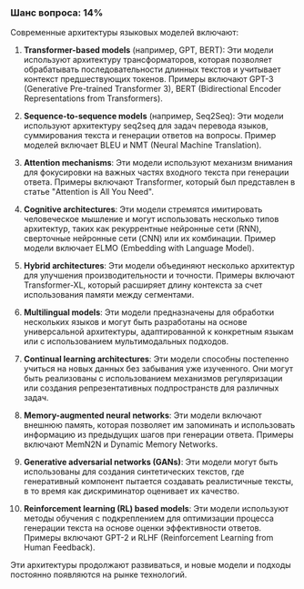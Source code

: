 ### Шанс вопроса: 14%

Современные архитектуры языковых моделей включают:

1. **Transformer-based models** (например, GPT, BERT): Эти модели используют архитектуру трансформаторов, которая позволяет обрабатывать последовательности длинных текстов и учитывает контекст предшествующих токенов. Примеры включают GPT-3 (Generative Pre-trained Transformer 3), BERT (Bidirectional Encoder Representations from Transformers).

2. **Sequence-to-sequence models** (например, Seq2Seq): Эти модели используют архитектуру seq2seq для задач перевода языков, суммирования текста и генерации ответов на вопросы. Пример моделей включает BLEU и NMT (Neural Machine Translation).

3. **Attention mechanisms**: Эти модели используют механизм внимания для фокусировки на важных частях входного текста при генерации ответа. Примеры включают Transformer, который был представлен в статье "Attention is All You Need".

4. **Cognitive architectures**: Эти модели стремятся имитировать человеческое мышление и могут использовать несколько типов архитектур, таких как рекуррентные нейронные сети (RNN), сверточные нейронные сети (CNN) или их комбинации. Пример модели включает ELMO (Embedding with Language Model).

5. **Hybrid architectures**: Эти модели объединяют несколько архитектур для улучшения производительности и точности. Примеры включают Transformer-XL, который расширяет длину контекста за счет использования памяти между сегментами.

6. **Multilingual models**: Эти модели предназначены для обработки нескольких языков и могут быть разработаны на основе универсальной архитектуры, адаптированной к конкретным языкам или с использованием мультимодальных подходов.

7. **Continual learning architectures**: Эти модели способны постепенно учиться на новых данных без забывания уже изученного. Они могут быть реализованы с использованием механизмов регуляризации или создания репрезентативных подпространств для различных задач.

8. **Memory-augmented neural networks**: Эти модели включают внешнюю память, которая позволяет им запоминать и использовать информацию из предыдущих шагов при генерации ответа. Примеры включают MemN2N и Dynamic Memory Networks.

9. **Generative adversarial networks (GANs)**: Эти модели могут быть использованы для создания синтетических текстов, где генеративный компонент пытается создавать реалистичные тексты, в то время как дискриминатор оценивает их качество.

10. **Reinforcement learning (RL) based models**: Эти модели используют методы обучения с подкреплением для оптимизации процесса генерации текста на основе оценки эффективности ответов. Примеры включают GPT-2 и RLHF (Reinforcement Learning from Human Feedback).

Эти архитектуры продолжают развиваться, и новые модели и подходы постоянно появляются на рынке технологий.